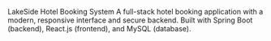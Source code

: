 LakeSide Hotel Booking System
A full-stack hotel booking application with a modern, responsive interface and secure backend. Built with Spring Boot (backend), React.js (frontend), and MySQL (database).
